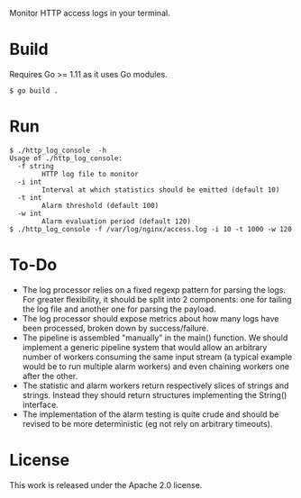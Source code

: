 Monitor HTTP access logs in your terminal.

Build
=====

Requires Go >= 1.11 as it uses Go modules.

```
$ go build .
```

Run
===

```
$ ./http_log_console  -h
Usage of ./http_log_console:
  -f string
        HTTP log file to monitor
  -i int
        Interval at which statistics should be emitted (default 10)
  -t int
        Alarm threshold (default 100)
  -w int
        Alarm evaluation period (default 120)
$ ./http_log_console -f /var/log/nginx/access.log -i 10 -t 1000 -w 120
```

To-Do
=====

* The log processor relies on a fixed regexp pattern for parsing the logs. For
  greater flexibility, it should be split into 2 components: one for tailing
  the log file and another one for parsing the payload.
* The log processor should expose metrics about how many logs have been
  processed, broken down by success/failure.
* The pipeline is assembled "manually" in the main() function. We should
  implement a generic pipeline system that would allow an arbitrary number of
  workers consuming the same input stream (a typical example would be to run
  multiple alarm workers) and even chaining workers one after the other.
* The statistic and alarm workers return respectively slices of strings and
  strings. Instead they should return structures implementing the String() interface.
* The implementation of the alarm testing is quite crude and should be revised
  to be more deterministic (eg not rely on arbitrary timeouts).

License
=======

This work is released under the Apache 2.0 license.
